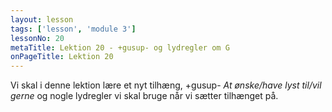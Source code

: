 ```yaml
---
layout: lesson
tags: ['lesson', 'module 3']
lessonNo: 20
metaTitle: Lektion 20 - +gusup- og lydregler om G
onPageTitle: Lektion 20
---
```

Vi skal i denne lektion lære et nyt tilhæng, +gusup- *At ønske/have lyst til/vil gerne* og nogle lydregler vi skal bruge når vi sætter tilhænget på.